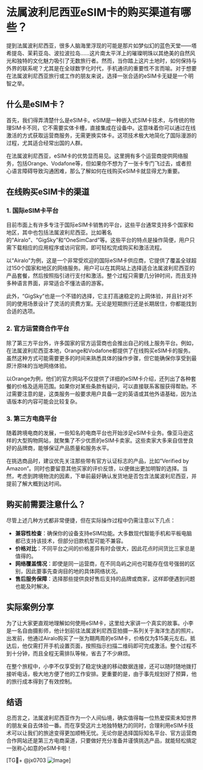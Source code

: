 # 法属波利尼西亚eSIM卡的购买渠道有哪些？

提到法属波利尼西亚，很多人脑海里浮现的可能是那片如梦似幻的蓝色天堂——塔希提岛、茉莉亚岛、波拉波拉岛……这片南太平洋上的璀璨明珠以其绝美的自然风光和独特的文化魅力吸引了无数旅行者。然而，当你踏上这片土地时，如何保持与外界的联系呢？尤其是在全球数字化时代，手机通讯的重要性不言而喻。对于想要在法属波利尼西亚旅行或工作的朋友来说，选择一张合适的eSIM卡无疑是一个明智之举。

## 什么是eSIM卡？

首先，我们得弄清楚什么是eSIM卡。eSIM是一种嵌入式SIM卡技术，与传统的物理SIM卡不同，它不需要实体卡槽，直接集成在设备中。这意味着你可以通过在线激活的方式获取运营商服务，无需更换实体卡。这项技术极大地简化了国际漫游的过程，尤其适合经常出国的人群。

在法属波利尼西亚，eSIM卡的优势显而易见。这里拥有多个运营商提供网络服务，包括Orange、Vodafone等，但如果你不想为了一张卡专门飞过去，或者担心语言障碍导致沟通困难，那么了解如何在线购买eSIM卡就显得尤为重要。

## 在线购买eSIM卡的渠道

### 1. 国际eSIM卡平台

目前市面上有许多专注于国际eSIM卡销售的平台，这些平台通常支持多个国家和地区，其中也包括法属波利尼西亚。比如著名的“Airalo”、“GigSky”和“OneSimCard”等。这些平台的特点是操作简便，用户只需下载相应的应用程序或访问官网，即可轻松完成购买和激活流程。

以“Airalo”为例，这是一个非常受欢迎的国际eSIM卡供应商，它提供了覆盖全球超过150个国家和地区的网络服务。用户可以在其网站上选择适合法属波利尼西亚的产品套餐，然后按照指引进行支付和激活。整个过程只需要几分钟时间，而且支持多种语言界面，非常适合不懂法语的游客。

此外，“GigSky”也是一个不错的选择，它主打高速稳定的上网体验，并且针对不同的使用场景设计了灵活的资费方案。无论是短期旅行还是长期居住，你都能找到合适的选项。

### 2. 官方运营商合作平台

除了第三方平台外，许多国家的官方运营商也会推出自己的线上服务平台。例如，在法属波利尼西亚本地，Orange和Vodafone都提供了在线购买eSIM卡的服务。虽然这种方式可能需要更多的时间来熟悉具体的操作步骤，但它能确保你享受到最原汁原味的当地网络体验。

以Orange为例，他们的官方网站不仅提供了详细的eSIM卡介绍，还列出了各种套餐的价格及适用范围。如果你对某些条款有疑问，可以直接联系客服获得帮助。不过需要注意的是，这类服务一般要求用户具备一定的英语或其他外语基础，因为法语版本的内容可能会比较复杂。

### 3. 第三方电商平台

随着跨境电商的发展，一些知名的电商平台也开始涉足eSIM卡业务。像亚马逊这样的大型购物网站，就聚集了不少优质的eSIM卡卖家。这些卖家大多来自信誉良好的品牌商，能够保证产品质量和服务水平。

在挑选商品时，建议优先关注那些带有官方认证标志的产品，比如“Verified by Amazon”。同时也要留意其他买家的评价反馈，以便做出更加明智的选择。当然，考虑到跨境物流的因素，下单前最好确认发货地是否包含法属波利尼西亚，并提前了解大概到达时间。

## 购买前需要注意什么？

尽管上述几种方式都非常便捷，但在实际操作过程中仍需注意以下几点：

- **兼容性检查**：确保你的设备支持eSIM功能。大多数现代智能手机和平板电脑都已支持该技术，但部分旧款机型可能不兼容。
- **价格对比**：不同平台之间的价格差异有时会很大，因此花点时间货比三家总是值得的。
- **网络覆盖情况**：即使是同一运营商，在不同岛屿之间也可能存在信号强弱的区别，因此要事先查询目的地的具体网络状况。
- **售后服务保障**：选择那些提供良好售后支持的品牌或商家，这样即便遇到问题也能及时解决。

## 实际案例分享

为了让大家更直观地理解如何使用eSIM卡，这里给大家讲一个真实的故事。小李是一名自由摄影师，他计划前往法属波利尼西亚拍摄一系列关于海洋生态的照片。出发前，他通过Airalo购买了一张为期两周的eSIM卡，价格仅为$15美元左右。抵达后，他仅需打开手机设置页面，按照指示扫描二维码即可完成激活。整个过程不到十分钟，而且全程无需排队等候，省去了不少麻烦。

在整个旅程中，小李不仅享受到了稳定快速的移动数据连接，还可以随时随地拨打接听电话，极大地方便了他的工作安排。更重要的是，由于事先规划好了预算，他的旅行成本得到了有效控制。

## 结语

总而言之，法属波利尼西亚作为一个人间仙境，确实值得每一位热爱探索未知世界的朋友亲自去体验一番。而在享受这片土地独特魅力的同时，合理利用eSIM卡技术可以让我们的旅途变得更加顺畅无忧。无论你是选择国际知名平台、官方运营商合作网站还是第三方电商渠道，只要做好充分准备并谨慎挑选产品，就能轻松搞定一张称心如意的eSIM卡啦！

[TG💪+ @jx0703 ![Image](https://github.com/user-attachments/assets/dbca1d08-cadb-493c-b0ec-ad6f7a83f270)]